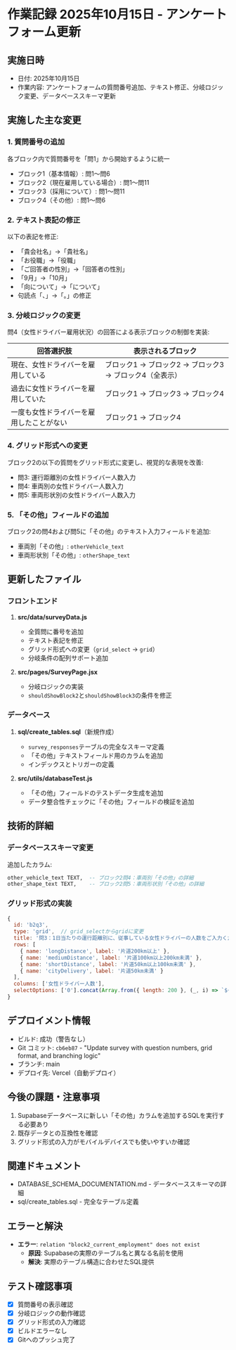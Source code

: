 # 作業記録 2025年10月15日 - アンケートフォーム更新

## 実施日時
- 日付: 2025年10月15日
- 作業内容: アンケートフォームの質問番号追加、テキスト修正、分岐ロジック変更、データベーススキーマ更新

## 実施した主な変更

### 1. 質問番号の追加
各ブロック内で質問番号を「問1」から開始するように統一
- ブロック1（基本情報）: 問1〜問6
- ブロック2（現在雇用している場合）: 問1〜問11
- ブロック3（採用について）: 問1〜問11
- ブロック4（その他）: 問1〜問6

### 2. テキスト表記の修正
以下の表記を修正:
- 「貴会社名」→「貴社名」
- 「お役職」→「役職」
- 「ご回答者の性別」→「回答者の性別」
- 「9月」→「10月」
- 「向について」→「について」
- 句読点「、」→「。」の修正

### 3. 分岐ロジックの変更
問4（女性ドライバー雇用状況）の回答による表示ブロックの制御を実装:

| 回答選択肢 | 表示されるブロック |
|------------|-------------------|
| 現在、女性ドライバーを雇用している | ブロック1 → ブロック2 → ブロック3 → ブロック4（全表示） |
| 過去に女性ドライバーを雇用していた | ブロック1 → ブロック3 → ブロック4 |
| 一度も女性ドライバーを雇用したことがない | ブロック1 → ブロック4 |

### 4. グリッド形式への変更
ブロック2の以下の質問をグリッド形式に変更し、視覚的な表現を改善:
- 問3: 運行距離別の女性ドライバー人数入力
- 問4: 車両別の女性ドライバー人数入力
- 問5: 車両形状別の女性ドライバー人数入力

### 5. 「その他」フィールドの追加
ブロック2の問4および問5に「その他」のテキスト入力フィールドを追加:
- 車両別「その他」: `otherVehicle_text`
- 車両形状別「その他」: `otherShape_text`

## 更新したファイル

### フロントエンド
1. **src/data/surveyData.js**
   - 全質問に番号を追加
   - テキスト表記を修正
   - グリッド形式への変更（`grid_select` → `grid`）
   - 分岐条件の配列サポート追加

2. **src/pages/SurveyPage.jsx**
   - 分岐ロジックの実装
   - `shouldShowBlock2`と`shouldShowBlock3`の条件を修正

### データベース
1. **sql/create_tables.sql**（新規作成）
   - `survey_responses`テーブルの完全なスキーマ定義
   - 「その他」テキストフィールド用のカラムを追加
   - インデックスとトリガーの定義

2. **src/utils/databaseTest.js**
   - 「その他」フィールドのテストデータ生成を追加
   - データ整合性チェックに「その他」フィールドの検証を追加

## 技術的詳細

### データベーススキーマ変更
追加したカラム:
```sql
other_vehicle_text TEXT,  -- ブロック2問4：車両別「その他」の詳細
other_shape_text TEXT,    -- ブロック2問5：車両形状別「その他」の詳細
```

### グリッド形式の実装
```javascript
{
  id: 'b2q3',
  type: 'grid',  // grid_selectからgridに変更
  title: '問3：1日当たりの運行距離別に、従事している女性ドライバーの人数をご入力ください。',
  rows: [
    { name: 'longDistance', label: '片道200km以上' },
    { name: 'mediumDistance', label: '片道100km以上200km未満' },
    { name: 'shortDistance', label: '片道50km以上100km未満' },
    { name: 'cityDelivery', label: '片道50km未満' }
  ],
  columns: ['女性ドライバー人数'],
  selectOptions: ['0'].concat(Array.from({ length: 200 }, (_, i) => `${i + 1}`))
}
```

## デプロイメント情報
- ビルド: 成功（警告なし）
- Git コミット: `cb6eb87` - "Update survey with question numbers, grid format, and branching logic"
- ブランチ: main
- デプロイ先: Vercel（自動デプロイ）

## 今後の課題・注意事項
1. Supabaseデータベースに新しい「その他」カラムを追加するSQLを実行する必要あり
2. 既存データとの互換性を確認
3. グリッド形式の入力がモバイルデバイスでも使いやすいか確認

## 関連ドキュメント
- DATABASE_SCHEMA_DOCUMENTATION.md - データベーススキーマの詳細
- sql/create_tables.sql - 完全なテーブル定義

## エラーと解決
- **エラー**: `relation "block2_current_employment" does not exist`
  - **原因**: Supabaseの実際のテーブル名と異なる名前を使用
  - **解決**: 実際のテーブル構造に合わせたSQL提供

## テスト確認事項
- [x] 質問番号の表示確認
- [x] 分岐ロジックの動作確認
- [x] グリッド形式の入力確認
- [x] ビルドエラーなし
- [x] Gitへのプッシュ完了